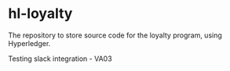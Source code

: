 # hl-loyalty
The repository to store source code for the loyalty program, using Hyperledger. 

Testing slack integration - VA03
